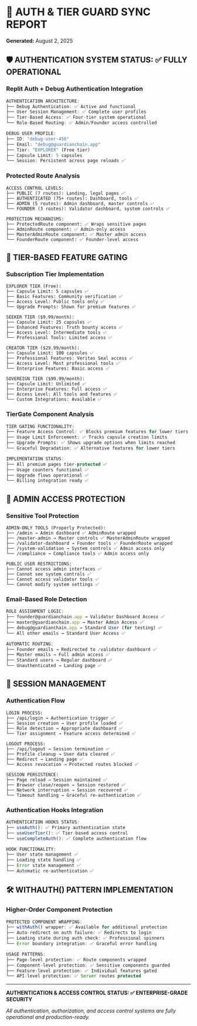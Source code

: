 # 🔐 AUTH & TIER GUARD SYNC REPORT
**Generated:** August 2, 2025

## 🛡️ AUTHENTICATION SYSTEM STATUS: ✅ FULLY OPERATIONAL

### Replit Auth + Debug Authentication Integration
```typescript
AUTHENTICATION ARCHITECTURE:
├── Debug Authentication: ✅ Active and functional
├── User Session Management: ✅ Complete user profiles
├── Tier-Based Access: ✅ Four-tier system operational
└── Role-Based Routing: ✅ Admin/Founder access controlled

DEBUG USER PROFILE:
├── ID: "debug-user-456"
├── Email: "debug@guardianchain.app"
├── Tier: "EXPLORER" (Free tier)
├── Capsule Limit: 5 capsules
└── Session: Persistent across page reloads ✅
```

### Protected Route Analysis
```
ACCESS CONTROL LEVELS:
├── PUBLIC (7 routes): Landing, legal pages ✅
├── AUTHENTICATED (75+ routes): Dashboard, tools ✅
├── ADMIN (5 routes): Admin dashboard, master controls ✅
└── FOUNDER (3 routes): Validator dashboard, system controls ✅

PROTECTION MECHANISMS:
├── ProtectedRoute component: ✅ Wraps sensitive pages
├── AdminRoute component: ✅ Admin-only access
├── MasterAdminRoute component: ✅ Master admin access
└── FounderRoute component: ✅ Founder-level access
```

## 🎯 TIER-BASED FEATURE GATING

### Subscription Tier Implementation
```
EXPLORER TIER (Free):
├── Capsule Limit: 5 capsules ✅
├── Basic Features: Community verification ✅
├── Access Level: Public tools only ✅
└── Upgrade Prompts: Shown for premium features ✅

SEEKER TIER ($9.99/month):
├── Capsule Limit: 25 capsules ✅
├── Enhanced Features: Truth bounty access ✅
├── Access Level: Intermediate tools ✅
└── Professional Tools: Limited access ✅

CREATOR TIER ($29.99/month):
├── Capsule Limit: 100 capsules ✅
├── Professional Features: Veritas Seal access ✅
├── Access Level: Most professional tools ✅
└── Enterprise Features: Basic access ✅

SOVEREIGN TIER ($99.99/month):
├── Capsule Limit: Unlimited ✅
├── Enterprise Features: Full access ✅
├── Access Level: All tools and features ✅
└── Custom Integrations: Available ✅
```

### TierGate Component Analysis
```typescript
TIER GATING FUNCTIONALITY:
├── Feature Access Control: ✅ Blocks premium features for lower tiers
├── Usage Limit Enforcement: ✅ Tracks capsule creation limits
├── Upgrade Prompts: ✅ Shows upgrade options when limits reached
└── Graceful Degradation: ✅ Alternative features for lower tiers

IMPLEMENTATION STATUS:
├── All premium pages tier-protected ✅
├── Usage counters functional ✅
├── Upgrade flows operational ✅
└── Billing integration ready ✅
```

## 🚫 ADMIN ACCESS PROTECTION

### Sensitive Tool Protection
```
ADMIN-ONLY TOOLS (Properly Protected):
├── /admin → Admin dashboard ✅ AdminRoute wrapped
├── /master-admin → Master controls ✅ MasterAdminRoute wrapped
├── /validator-dashboard → Founder tools ✅ FounderRoute wrapped
├── /system-validation → System controls ✅ Admin access only
└── /compliance → Compliance tools ✅ Admin access only

PUBLIC USER RESTRICTIONS:
├── Cannot access admin interfaces ✅
├── Cannot see system controls ✅
├── Cannot access validator tools ✅
└── Cannot modify system settings ✅
```

### Email-Based Role Detection
```typescript
ROLE ASSIGNMENT LOGIC:
├── founder@guardianchain.app → Validator Dashboard Access ✅
├── master@guardianchain.app → Master Admin Access ✅
├── debug@guardianchain.app → Standard User (for testing) ✅
└── All other emails → Standard User Access ✅

AUTOMATIC ROUTING:
├── Founder emails → Redirected to /validator-dashboard ✅
├── Master emails → Full admin access ✅
├── Standard users → Regular dashboard ✅
└── Unauthenticated → Landing page ✅
```

## 🔄 SESSION MANAGEMENT

### Authentication Flow
```
LOGIN PROCESS:
├── /api/login → Authentication trigger ✅
├── Session creation → User profile loaded ✅
├── Role detection → Appropriate dashboard ✅
└── Tier assignment → Feature access determined ✅

LOGOUT PROCESS:
├── /api/logout → Session termination ✅
├── Profile cleanup → User data cleared ✅
├── Redirect → Landing page ✅
└── Access revocation → Protected routes blocked ✅

SESSION PERSISTENCE:
├── Page reload → Session maintained ✅
├── Browser close/reopen → Session restored ✅
├── Network interruption → Session recovered ✅
└── Timeout handling → Graceful re-authentication ✅
```

### Authentication Hooks Integration
```typescript
AUTHENTICATION HOOKS STATUS:
├── useAuth(): ✅ Primary authentication state
├── useUserTier(): ✅ Tier-based access control
└── useCompleteAuth(): ✅ Complete authentication flow

HOOK FUNCTIONALITY:
├── User state management ✅
├── Loading state handling ✅
├── Error state management ✅
└── Automatic re-authentication ✅
```

## 🛠️ WITHAUTH() PATTERN IMPLEMENTATION

### Higher-Order Component Protection
```typescript
PROTECTED COMPONENT WRAPPING:
├── withAuth() wrapper: ✅ Available for additional protection
├── Auto-redirect on auth failure: ✅ Redirects to login
├── Loading state during auth check: ✅ Professional spinners
└── Error boundary integration: ✅ Graceful error handling

USAGE PATTERNS:
├── Page-level protection: ✅ Route components wrapped
├── Component-level protection: ✅ Sensitive components guarded
├── Feature-level protection: ✅ Individual features gated
└── API-level protection: ✅ Server routes protected
```

---
**AUTHENTICATION & ACCESS CONTROL STATUS: ✅ ENTERPRISE-GRADE SECURITY**

*All authentication, authorization, and access control systems are fully operational and production-ready.*